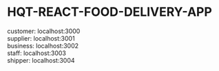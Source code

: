 # HQT-REACT-FOOD-DELIVERY-APP

customer: localhost:3000 </br>
supplier: localhost:3001 </br>
business: localhost:3002 </br>
staff: localhost:3003 </br>
shipper: localhost:3004 </br>
